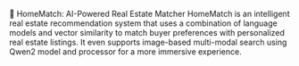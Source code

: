 🏡 HomeMatch: AI-Powered Real Estate Matcher
HomeMatch is an intelligent real estate recommendation system that uses a combination of language models and vector similarity to match buyer preferences with personalized real estate listings. It even supports image-based multi-modal search using Qwen2 model and processor for a more immersive experience.
